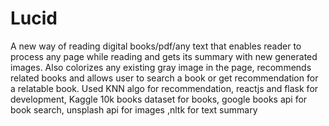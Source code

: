 # Lucid
A new way of reading digital books/pdf/any text that enables reader to process any page while reading and gets its summary with new generated images. Also colorizes any existing gray image in the page, recommends related books and allows user to search a book or get recommendation for a relatable book.
Used KNN algo for recommendation, reactjs and flask for development, Kaggle 10k books dataset for books, google books api for book search, unsplash api for images ,nltk for text summary
